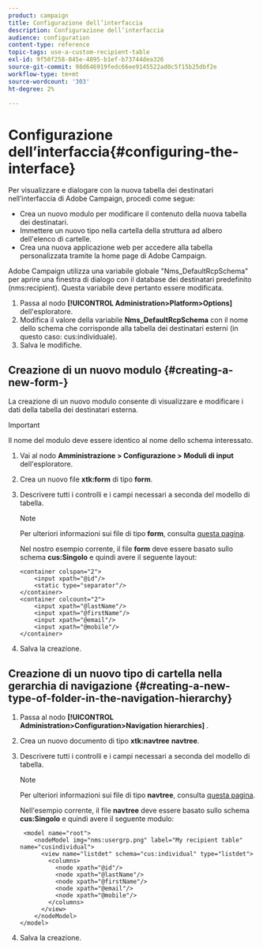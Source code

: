 ```yaml
---
product: campaign
title: Configurazione dell’interfaccia
description: Configurazione dell’interfaccia
audience: configuration
content-type: reference
topic-tags: use-a-custom-recipient-table
exl-id: 9f50f258-845e-4895-b1ef-b73744dea326
source-git-commit: 98d646919fedc66ee9145522ad0c5f15b25dbf2e
workflow-type: tm+mt
source-wordcount: '303'
ht-degree: 2%

---
```


# Configurazione dell’interfaccia{#configuring-the-interface}

Per visualizzare e dialogare con la nuova tabella dei destinatari nell’interfaccia di Adobe Campaign, procedi come segue:

* Crea un nuovo modulo per modificare il contenuto della nuova tabella dei destinatari.
* Immettere un nuovo tipo nella cartella della struttura ad albero dell&#39;elenco di cartelle.
* Crea una nuova applicazione web per accedere alla tabella personalizzata tramite la home page di Adobe Campaign.

Adobe Campaign utilizza una variabile globale &quot;Nms_DefaultRcpSchema&quot; per aprire una finestra di dialogo con il database dei destinatari predefinito (nms:recipient). Questa variabile deve pertanto essere modificata.

1. Passa al nodo **[!UICONTROL Administration>Platform>Options]** dell&#39;esploratore.
1. Modifica il valore della variabile **Nms_DefaultRcpSchema** con il nome dello schema che corrisponde alla tabella dei destinatari esterni (in questo caso: cus:individuale).
1. Salva le modifiche.

## Creazione di un nuovo modulo {#creating-a-new-form-}

La creazione di un nuovo modulo consente di visualizzare e modificare i dati della tabella dei destinatari esterna.

>[!IMPORTANT]
>
>Il nome del modulo deve essere identico al nome dello schema interessato.

1. Vai al nodo **Amministrazione > Configurazione > Moduli di input** dell&#39;esploratore.
1. Crea un nuovo file **xtk:form** di tipo **form**.
1. Descrivere tutti i controlli e i campi necessari a seconda del modello di tabella.

   >[!NOTE]
   >
   >Per ulteriori informazioni sui file di tipo **form**, consulta [questa pagina](../../configuration/using/identifying-a-form.md).

   Nel nostro esempio corrente, il file **form** deve essere basato sullo schema **cus:Singolo** e quindi avere il seguente layout:

   ```
   <container colspan="2">
       <input xpath="@id"/>
       <static type="separator"/>
   </container>
   <container colcount="2">
       <input xpath="@lastName"/>
       <input xpath="@firstName"/>
       <input xpath="@email"/>
       <input xpath="@mobile"/>
   </container> 
   ```

1. Salva la creazione.

## Creazione di un nuovo tipo di cartella nella gerarchia di navigazione {#creating-a-new-type-of-folder-in-the-navigation-hierarchy}

1. Passa al nodo **[!UICONTROL Administration>Configuration>Navigation hierarchies]** .
1. Crea un nuovo documento di tipo **xtk:navtree** **navtree**.
1. Descrivere tutti i controlli e i campi necessari a seconda del modello di tabella.

   >[!NOTE]
   >
   >Per ulteriori informazioni sui file di tipo **navtree**, consulta [questa pagina](../../platform/using/adobe-campaign-explorer.md#about-navigation-hierarchy).

   Nell&#39;esempio corrente, il file **navtree** deve essere basato sullo schema **cus:Singolo** e quindi avere il seguente modulo:

   ```
    <model name="root">
       <nodeModel img="nms:usergrp.png" label="My recipient table" name="cusindividual">
         <view name="listdet" schema="cus:individual" type="listdet">
           <columns>
             <node xpath="@id"/>
             <node xpath="@lastName"/>
             <node xpath="@firstName"/>
             <node xpath="@email"/>
             <node xpath="@mobile"/>
           </columns>
         </view>
       </nodeModel>
   </model>
   ```

1. Salva la creazione.
